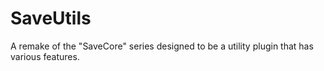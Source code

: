 # SaveUtils
A remake of the "SaveCore" series designed to be a utility plugin that has various features.
